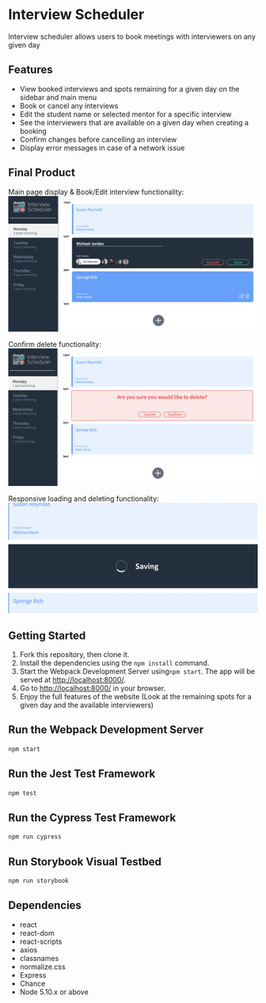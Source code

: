 # Interview Scheduler

Interview scheduler allows users to book meetings with interviewers on any given day

## Features 

- View booked interviews and spots remaining for a given day on the sidebar and main menu
- Book or cancel any interviews
- Edit the student name or selected mentor for a specific interview
- See the interviewers that are available on a given day when creating a booking
- Confirm changes before cancelling an interview
- Display error messages in case of a network issue


## Final Product

Main page display & Book/Edit interview functionality:
!["Main page display & Book/Edit interview functionality"](https://github.com/TheoMLP/scheduler/blob/master/docs/Book_interview_functionality.png?raw=true)

Confirm delete functionality:
!["Confirm delete functionality"](https://github.com/TheoMLP/scheduler/blob/master/docs/confirm_delete_functionality.png?raw=true)

Responsive loading and deleting functionality:
!["Responsive loading and deleting functionality"](https://github.com/TheoMLP/scheduler/blob/master/docs/responsive_loading_functionality.png?raw=true)

## Getting Started

1. Fork this repository, then clone it.
2. Install the dependencies using the `npm install` command.
3. Start the Webpack Development Server using`npm start`. The app will be served at <http://localhost:8000/>.
4. Go to <http://localhost:8000/> in your browser.
5. Enjoy the full features of the website (Look at the remaining spots for a given day and the available interviewers)

## Run the Webpack Development Server

```sh
npm start
```

## Run the Jest Test Framework

```sh
npm test
```

## Run the Cypress Test Framework

```sh
npm run cypress
```

## Run Storybook Visual Testbed

```sh
npm run storybook
```

## Dependencies

- react
- react-dom
- react-scripts
- axios
- classnames
- normalize.css
- Express
- Chance
- Node 5.10.x or above
